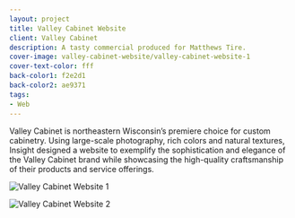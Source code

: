 ```yaml
---
layout: project
title: Valley Cabinet Website
client: Valley Cabinet
description: A tasty commercial produced for Matthews Tire.
cover-image: valley-cabinet-website/valley-cabinet-website-1
cover-text-color: fff
back-color1: f2e2d1
back-color2: ae9371
tags:
- Web
---
```


Valley Cabinet is northeastern Wisconsin’s premiere choice for custom cabinetry. Using large-scale photography, rich colors and natural textures, Insight designed a website to exemplify the sophistication and elegance of the Valley Cabinet brand while showcasing the high-quality craftsmanship of their products and service offerings.

<div class="images">

<img class="full fit" data-aos="fade-up" data-featherlight="/img/projects/valley-cabinet-website/valley-cabinet-website-2.jpg" src="/img/projects/valley-cabinet-website/valley-cabinet-website-2.jpg"
alt="Valley Cabinet Website 1"
srcset="
/img/projects/valley-cabinet-website/valley-cabinet-website-2-2400.jpg 2400w,
/img/projects/valley-cabinet-website/valley-cabinet-website-2-1800.jpg 1800w,
/img/projects/valley-cabinet-website/valley-cabinet-website-2-1200.jpg 1200w,
/img/projects/valley-cabinet-website/valley-cabinet-website-2-900.jpg 900w,
/img/projects/valley-cabinet-website/valley-cabinet-website-2-600.jpg 600w,
/img/projects/valley-cabinet-website/valley-cabinet-website-2-400.jpg 400w" />

<img class="full fit" data-aos="fade-up" data-aos-delay="200" data-featherlight="/img/projects/valley-cabinet-website/valley-cabinet-website-3.jpg" src="/img/projects/valley-cabinet-website/valley-cabinet-website-3.jpg"
alt="Valley Cabinet Website 2"
srcset="
/img/projects/valley-cabinet-website/valley-cabinet-website-3-2400.jpg 2400w,
/img/projects/valley-cabinet-website/valley-cabinet-website-3-1800.jpg 1800w,
/img/projects/valley-cabinet-website/valley-cabinet-website-3-1200.jpg 1200w,
/img/projects/valley-cabinet-website/valley-cabinet-website-3-900.jpg 900w,
/img/projects/valley-cabinet-website/valley-cabinet-website-3-600.jpg 600w,
/img/projects/valley-cabinet-website/valley-cabinet-website-3-400.jpg 400w" />

</div>
